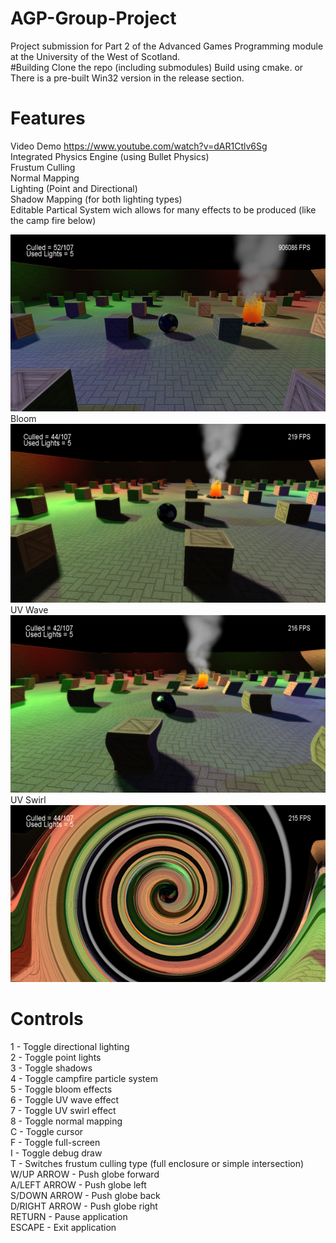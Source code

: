 # AGP-Group-Project  
Project submission for Part 2 of the Advanced Games Programming module at the University of the West of Scotland.  
#Building
Clone the repo (including submodules)
Build using cmake.
or
There is a pre-built Win32 version in the release section.
# Features  
Video Demo https://www.youtube.com/watch?v=dAR1Ctlv6Sg   
Integrated Physics Engine (using Bullet Physics)  
Frustum Culling  
Normal Mapping  
Lighting (Point and Directional)  
Shadow Mapping (for both lighting types)  
Editable Partical System wich allows for many effects to be produced (like the camp fire below)  
  
![Alt text](/Screenshots/AllLightsandShadows.png?raw=true)  
Bloom  
![Alt text](/Screenshots/Bloom.png?raw=true)  
UV Wave  
![Alt text](/Screenshots/Wave.png?raw=true)  
UV Swirl  
![Alt text](/Screenshots/Swirl.png?raw=true)  

# Controls  
1	- Toggle directional lighting  
2	- Toggle point lights  
3	- Toggle shadows  
4	- Toggle campfire particle system  
5	- Toggle bloom effects  
6	- Toggle UV wave effect  
7	- Toggle UV swirl effect  
8	- Toggle normal mapping  
C	- Toggle cursor  
F	- Toggle full-screen  
I	- Toggle debug draw  
T	- Switches frustum culling type (full enclosure or simple intersection)  
W/UP ARROW - Push globe forward  
A/LEFT ARROW - Push globe left  
S/DOWN ARROW - Push globe back  
D/RIGHT ARROW	- Push globe right  
RETURN - Pause application  
ESCAPE - Exit application  
